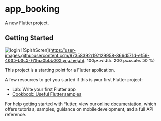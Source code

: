 # app_booking

A new Flutter project.

## Getting Started
![login](https://user-images.githubusercontent.com/97358392/192130224-27284d92-f6c2-474e-852a-0f52356fec41.png)
![SplahScren](https://user-images.githubusercontent.com/97358392/192129958-866d571d-ef59-4665-b6c5-979aa0bbb003.png:height: 100px:width: 200 px:scale: 50 %)


This project is a starting point for a Flutter application.

A few resources to get you started if this is your first Flutter project:

- [Lab: Write your first Flutter app](https://flutter.dev/docs/get-started/codelab)
- [Cookbook: Useful Flutter samples](https://flutter.dev/docs/cookbook)

For help getting started with Flutter, view our
[online documentation](https://flutter.dev/docs), which offers tutorials,
samples, guidance on mobile development, and a full API reference.
